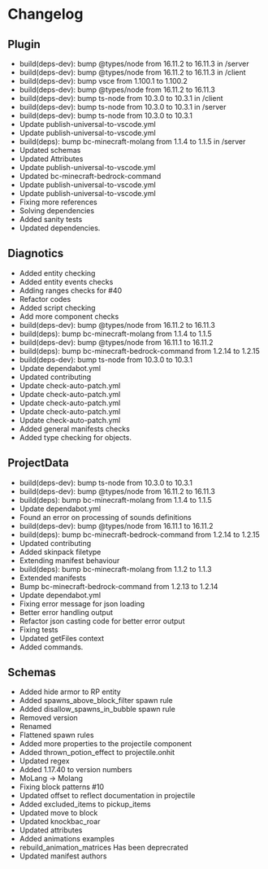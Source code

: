 # Changelog
## Plugin
- build(deps-dev): bump @types/node from 16.11.2 to 16.11.3 in /server
- build(deps-dev): bump @types/node from 16.11.2 to 16.11.3 in /client
- build(deps-dev): bump vsce from 1.100.1 to 1.100.2
- build(deps-dev): bump @types/node from 16.11.2 to 16.11.3
- build(deps-dev): bump ts-node from 10.3.0 to 10.3.1 in /client
- build(deps-dev): bump ts-node from 10.3.0 to 10.3.1 in /server
- build(deps-dev): bump ts-node from 10.3.0 to 10.3.1
- Update publish-universal-to-vscode.yml
- Update publish-universal-to-vscode.yml
- build(deps): bump bc-minecraft-molang from 1.1.4 to 1.1.5 in /server
- Updated schemas
- Updated Attributes
- Update publish-universal-to-vscode.yml
- Updated bc-minecraft-bedrock-command
- Update publish-universal-to-vscode.yml
- Update publish-universal-to-vscode.yml
- Fixing more references
- Solving dependencies
- Added sanity tests
- Updated dependencies. 
## Diagnotics
- Added entity checking
- Added entity events checks
- Adding ranges checks for #40
- Refactor codes
- Added script checking
- Add more component checks
- build(deps-dev): bump @types/node from 16.11.2 to 16.11.3
- build(deps): bump bc-minecraft-molang from 1.1.4 to 1.1.5
- build(deps-dev): bump @types/node from 16.11.1 to 16.11.2
- build(deps): bump bc-minecraft-bedrock-command from 1.2.14 to 1.2.15
- build(deps-dev): bump ts-node from 10.3.0 to 10.3.1
- Update dependabot.yml
- Updated contributing
- Update check-auto-patch.yml
- Update check-auto-patch.yml
- Update check-auto-patch.yml
- Update check-auto-patch.yml
- Update check-auto-patch.yml
- Added general manifests checks
- Added type checking for objects. 
## ProjectData
- build(deps-dev): bump ts-node from 10.3.0 to 10.3.1
- build(deps-dev): bump @types/node from 16.11.2 to 16.11.3
- build(deps): bump bc-minecraft-molang from 1.1.4 to 1.1.5
- Update dependabot.yml
- Found an error on processing of sounds definitions
- build(deps-dev): bump @types/node from 16.11.1 to 16.11.2
- build(deps): bump bc-minecraft-bedrock-command from 1.2.14 to 1.2.15
- Updated contributing
- Added skinpack filetype
- Extending manifest behaviour
- build(deps): bump bc-minecraft-molang from 1.1.2 to 1.1.3
- Extended manifests
- Bump bc-minecraft-bedrock-command from 1.2.13 to 1.2.14
- Update dependabot.yml
- Fixing error message for json loading
- Better error handling output
- Refactor json casting code for better error output
- Fixing tests
- Updated getFiles context
- Added commands. 
## Schemas
- Added hide armor to RP entity
- Added spawns_above_block_filter spawn rule
- Added disallow_spawns_in_bubble spawn rule
- Removed version
- Renamed
- Flattened spawn rules
- Added more properties to the projectile component
- Added thrown_potion_effect to projectile.onhit
- Updated regex
- Added 1.17.40 to version numbers
- MoLang -> Molang
- Fixing block patterns #10
- Updated offset to reflect documentation in projectile
- Added excluded_items to pickup_items
- Updated move to block
- Updated knockbac_roar
- Updated attributes
- Added animations examples
- rebuild_animation_matrices Has been deprecrated
- Updated manifest authors